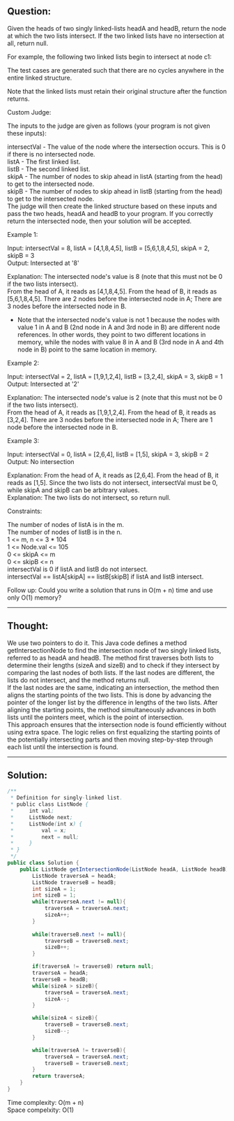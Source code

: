 ## Question:

Given the heads of two singly linked-lists headA and headB, return the node at which the two lists intersect. If the two linked lists have no intersection at all, return null.  

For example, the following two linked lists begin to intersect at node c1:  

The test cases are generated such that there are no cycles anywhere in the entire linked structure.  

Note that the linked lists must retain their original structure after the function returns.  

Custom Judge:  

The inputs to the judge are given as follows (your program is not given these inputs):  

intersectVal - The value of the node where the intersection occurs. This is 0 if there is no intersected node.  
listA - The first linked list.  
listB - The second linked list.  
skipA - The number of nodes to skip ahead in listA (starting from the head) to get to the intersected node.  
skipB - The number of nodes to skip ahead in listB (starting from the head) to get to the intersected node.  
The judge will then create the linked structure based on these inputs and pass the two heads, headA and headB to your program. If you correctly return the intersected node, then your solution will be accepted.  

Example 1:  

Input: intersectVal = 8, listA = [4,1,8,4,5], listB = [5,6,1,8,4,5], skipA = 2, skipB = 3  
Output: Intersected at '8'  

Explanation: The intersected node's value is 8 (note that this must not be 0 if the two lists intersect).  
From the head of A, it reads as [4,1,8,4,5]. From the head of B, it reads as [5,6,1,8,4,5]. There are 2 nodes before the intersected node in A; There are 3 nodes before the intersected node in B.  
- Note that the intersected node's value is not 1 because the nodes with value 1 in A and B (2nd node in A and 3rd node in B) are different node references. In other words, they point to two different locations in memory, while the nodes with value 8 in A and B (3rd node in A and 4th node in B) point to the same location in memory.
  
Example 2:

Input: intersectVal = 2, listA = [1,9,1,2,4], listB = [3,2,4], skipA = 3, skipB = 1  
Output: Intersected at '2'  

Explanation: The intersected node's value is 2 (note that this must not be 0 if the two lists intersect).  
From the head of A, it reads as [1,9,1,2,4]. From the head of B, it reads as [3,2,4]. There are 3 nodes before the intersected node in A; There are 1 node before the intersected node in B.  

Example 3:  

Input: intersectVal = 0, listA = [2,6,4], listB = [1,5], skipA = 3, skipB = 2  
Output: No intersection  

Explanation: From the head of A, it reads as [2,6,4]. From the head of B, it reads as [1,5]. Since the two lists do not intersect, intersectVal must be 0, while skipA and skipB can be arbitrary values.  
Explanation: The two lists do not intersect, so return null.  

Constraints:  

The number of nodes of listA is in the m.  
The number of nodes of listB is in the n.  
1 <= m, n <= 3 * 104  
1 <= Node.val <= 105  
0 <= skipA <= m  
0 <= skipB <= n  
intersectVal is 0 if listA and listB do not intersect.  
intersectVal == listA[skipA] == listB[skipB] if listA and listB intersect.  
 
Follow up: Could you write a solution that runs in O(m + n) time and use only O(1) memory?  

---
## Thought: 
We use two pointers to do it. This Java code defines a method getIntersectionNode to find the intersection node of two singly linked lists, referred to as headA and headB. The method first traverses both lists to determine their lengths (sizeA and sizeB) and to check if they intersect by comparing the last nodes of both lists. If the last nodes are different, the lists do not intersect, and the method returns null.  
If the last nodes are the same, indicating an intersection, the method then aligns the starting points of the two lists. This is done by advancing the pointer of the longer list by the difference in lengths of the two lists. After aligning the starting points, the method simultaneously advances in both lists until the pointers meet, which is the point of intersection.  
This approach ensures that the intersection node is found efficiently without using extra space. The logic relies on first equalizing the starting points of the potentially intersecting parts and then moving step-by-step through each list until the intersection is found.  

---
## Solution:
```Java
/**
 * Definition for singly-linked list.
 * public class ListNode {
 *     int val;
 *     ListNode next;
 *     ListNode(int x) {
 *         val = x;
 *         next = null;
 *     }
 * }
 */
public class Solution {
    public ListNode getIntersectionNode(ListNode headA, ListNode headB) {
        ListNode traverseA = headA;
        ListNode traverseB = headB;
        int sizeA = 1;
        int sizeB = 1;
        while(traverseA.next != null){
            traverseA = traverseA.next;
            sizeA++;
        }
        
        while(traverseB.next != null){
            traverseB = traverseB.next;
            sizeB++;
        }

        if(traverseA != traverseB) return null;
        traverseA = headA;
        traverseB = headB;
        while(sizeA > sizeB){
            traverseA = traverseA.next;
            sizeA--;
        }

        while(sizeA < sizeB){
            traverseB = traverseB.next;
            sizeB--;
        }

        while(traverseA != traverseB){
            traverseA = traverseA.next;
            traverseB = traverseB.next;
        }
        return traverseA;
    }
}
```
Time complexity: O(m + n)  
Space compelxity: O(1)
